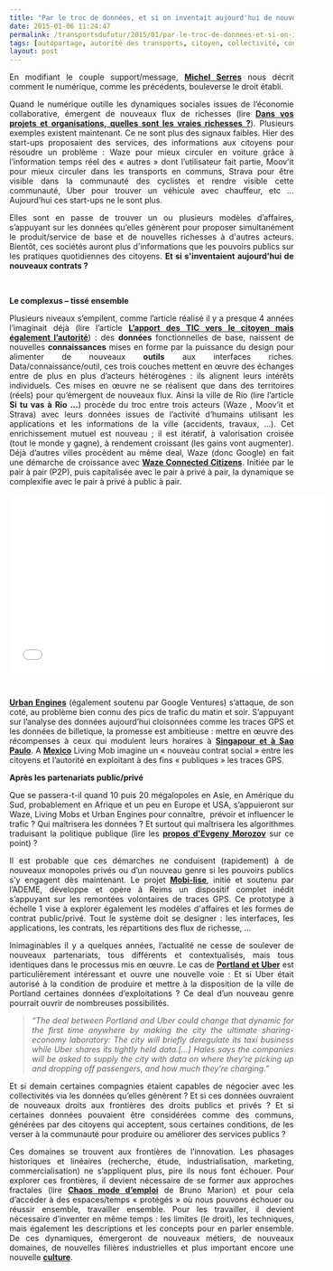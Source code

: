 ```yaml
---
title: "Par le troc de données, et si on inventait aujourd'hui de nouveaux contrats ?"
date: 2015-01-06 11:24:47
permalink: /transportsdufutur/2015/01/par-le-troc-de-donnees-et-si-on-inventait-aujourdhui-de-nouveaux-contrats.html
tags: [autopartage, autorité des transports, citoyen, collectivité, confiance, connectivité, covoiturage, donnée data, données réelles, gouvernance, intelligence collective, internet, management de la mobilité, marketing individualisé, partage de données, pensée complexe, Service de mobilité, surveillance, Uber]
layout: post
---
```


<p style="text-align: justify;">En modifiant le couple support/message, <a href="http://www.academie-francaise.fr/actualites/communication-de-m-michel-serres" target="_blank"><strong>Michel Serres</strong></a> nous décrit comment le numérique, comme les précédents, bouleverse le droit établi.</p> <p style="text-align: justify;">Quand le numérique outille les dynamiques sociales issues de l’économie collaborative, émergent de nouveaux flux de richesses (lire <a href="https://gabrielplassat.github.io/transportsdufutur/2013/05/quelles-sont-vos-vraies-richesses-.html" target="_blank"><strong>Dans vos projets et organisations, quelles sont les vraies richesses ?</strong></a>). Plusieurs exemples existent maintenant. Ce ne sont plus des signaux faibles. Hier des start-ups proposaient des services, des informations aux citoyens pour résoudre un problème : Waze pour mieux circuler en voiture grâce à l’information temps réel des « autres » dont l’utilisateur fait partie, Moov’it pour mieux circuler dans les transports en communs, Strava pour être visible dans la communauté des cyclistes et rendre visible cette communauté, Uber pour trouver un véhicule avec chauffeur, etc … Aujourd’hui ces start-ups ne le sont plus.</p> <p style="text-align: justify;">Elles sont en passe de trouver un ou plusieurs modèles d’affaires, s’appuyant sur les données qu’elles génèrent pour proposer simultanément le produit/service de base et de nouvelles richesses à d'autres acteurs. Bientôt, ces sociétés auront plus d'informations que les pouvoirs publics sur les pratiques quotidiennes des citoyens. <strong>Et si s'inventaient aujourd'hui de nouveaux contrats ?</strong></p> <p style="text-align: justify;"> </p>   <!--more-->  <p style="text-align: justify;"><strong>Le complexus – tissé ensemble</strong></p> <p style="text-align: justify;">Plusieurs niveaux s’empilent, comme l’article réalisé il y a presque 4 années l’imaginait déjà (lire l’article <a href="https://gabrielplassat.github.io/transportsdufutur/2011/03/lapport-des-tic-dans-les-transports-vers-le-citoyen-mais-egalement-vers-lautorite.html"><strong>L’apport des TIC vers le citoyen mais également l’autorité</strong></a>) : des <strong>données</strong> fonctionnelles de base, naissent de nouvelles <strong>connaissances</strong> mises en forme par la puissance du design pour alimenter de nouveaux <strong>outils</strong> aux interfaces riches. Data/connaissance/outil, ces trois couches mettent en œuvre des échanges entre de plus en plus d’acteurs hétérogènes : ils alignent leurs intérêts individuels. Ces mises en œuvre ne se réalisent que dans des territoires (réels) pour qu’émergent de nouveaux flux. Ainsi la ville de Rio (lire l’article <strong>Si tu vas à Rio …</strong>) procède du troc entre trois acteurs (Waze , Moov’it et Strava) avec leurs données issues de l’activité d’humains utilisant les applications et les informations de la ville (accidents, travaux, …). Cet enrichissement mutuel est nouveau ; il est itératif, à valorisation croisée (tout le monde y gagne), à rendement croissant (les gains vont augmenter). Déjà d’autres villes procèdent au même deal, Waze (donc Google) en fait une démarche de croissance avec <a href="http://blog-fr.waze.com/2014/10/le-programme-waze-connected-citizen-est.html" target="_blank"><strong>Waze Connected Citizens</strong></a>. Initiée par le pair à pair (P2P), puis capitalisée avec le pair à privé à pair, la dynamique se complexifie avec le pair à privé à public à pair.</p> <p><iframe allowfullscreen="" frameborder="0" height="315" src="//www.youtube.com/embed/0eLvjdv9Sv8" width="560"></iframe></p> <p style="text-align: justify;"> </p> <p style="text-align: justify;"><a href="https://urbanengines.com/news/" target="_blank"><strong>Urban Engines</strong></a> (également soutenu par Google Ventures) s’attaque, de son coté, au problème bien connu des pics de trafic du matin et soir. S’appuyant sur l’analyse des données aujourd’hui cloisonnées comme les traces GPS et les données de billetique, la promesse est ambitieuse : mettre en œuvre des récompenses à ceux qui modulent leurs horaires à <a href="http://www.theguardian.com/business/2014/dec/07/gps-smart-card-open-data-used-reduce-transport-congestion" target="_blank"><strong>Singapour et à Sao Paulo</strong></a>. A <a href="http://www.fastcoexist.com/3039501/change-generation/can-you-stop-traffic-by-making-every-citizen-responsible-for-a-smooth-comm" target="_blank"><strong>Mexico</strong></a> Living Mob imagine un « nouveau contrat social » entre les citoyens et l’autorité en exploitant à des fins « publiques » les traces GPS.</p> <p style="text-align: justify;"><strong>Après les partenariats public/privé</strong></p> <p style="text-align: justify;">Que se passera-t-il quand 10 puis 20 mégalopoles en Asie, en Amérique du Sud, probablement en Afrique et un peu en Europe et USA, s’appuieront sur Waze, Living Mobs et Urban Engines pour connaître,  prévoir et influencer le trafic ? Qui maîtrisera les données ? Et surtout qui maîtrisera les algorithmes traduisant la politique publique (lire les <a href="http://www.letemps.ch/Page/Uuid/1a751f0a-92a1-11e4-9ac8-723e124a5af7/Quelques_societes_de_la_Silicon_Valley_peuvent_nous_imposer_une_fa%C3%A7on_de_vivre" target="_blank"><strong>propos d'Evgeny Morozov</strong></a> sur ce point) ?</p> <p style="text-align: justify;">Il est probable que ces démarches ne conduisent (rapidement) à de nouveaux monopoles privés ou d’un nouveau genre si les pouvoirs publics s’y engagent dès maintenant. Le projet <a href="http://www.groupechronos.org/les-activites-de-chronos/innovation-multipartenariale-et-recherche-action/mobi-lise-ameliorer-les-mobilites-par-les-contributions-communautaires" target="_blank"><strong>Mobi-lise</strong></a>, initié et soutenu par l’ADEME, développe et opère à Reims un dispositif complet inédit s’appuyant sur les remontées volontaires de traces GPS. Ce prototype à échelle 1 vise à explorer également les modèles d'affaires et les formes de contrat public/privé. Tout le système doit se designer : les interfaces, les applications, les contrats, les répartitions des flux de richesse, ...</p> <p style="text-align: justify;">Inimaginables il y a quelques années, l’actualité ne cesse de soulever de nouveaux partenariats, tous différents et contextualisés, mais tous identiques dans le processus mis en œuvre. Le cas de <a href="http://www.wweek.com/portland/article-23752-drive.html" target="_blank"><strong>Portland et Uber</strong></a> est particulièrement intéressant et ouvre une nouvelle voie : Et si Uber était autorisé à la condition de produire et mettre à la disposition de la ville de Portland certaines données d’exploitations ? Ce deal d’un nouveau genre pourrait ouvrir de nombreuses possibilités.</p> <blockquote> <p style="text-align: justify;"><em>“The deal between Portland and Uber could change that dynamic for the first time anywhere by making the city the ultimate sharing-economy laboratory: The city will briefly deregulate its taxi business while Uber shares its tightly held data.[…] Hales says the companies will be asked to supply the city with data on where they’re picking up and dropping off passengers, and how much they’re charging.”</em></p> </blockquote> <p style="text-align: justify;">Et si demain certaines compagnies étaient capables de négocier avec les collectivités via les données qu’elles génèrent ? Et si ces données ouvraient de nouveaux droits aux frontières des droits publics et privés ? Et si certaines données pouvaient être considérées comme des communs, générées par des citoyens qui acceptent, sous certaines conditions, de les verser à la communauté pour produire ou améliorer des services publics ?</p> <p style="text-align: justify;">Ces domaines se trouvent aux frontières de l’innovation. Les phasages historiques et linéaires (recherche, étude, industrialisation, marketing, commercialisation) ne s’appliquent plus, pire ils nous font échouer. Pour explorer ces frontières, il devient nécessaire de se former aux approches fractales (lire <a href="http://brunomarion.com/fr/chaos-mode-demploi-le-nouveau-livre/" target="_blank"><strong>Chaos mode d’emploi</strong></a> de Bruno Marion) et pour cela d’accéder à des espaces/temps « protégés » où nous pouvons échouer ou réussir ensemble, travailler ensemble. Pour les travailler, il devient nécessaire d’inventer en même temps : les limites (le droit), les techniques, mais également les descriptions et les concepts pour en parler ensemble. De ces dynamiques, émergeront de nouveaux métiers, de nouveaux domaines, de nouvelles filières industrielles et plus important encore une nouvelle <a href="https://gabrielplassat.github.io/transportsdufutur/2012/12/pour-une-approche-culturelle-des-mobilites-numeriques.html" target="_blank"><strong>culture</strong></a>.</p>
